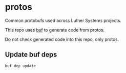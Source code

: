 # protos

Common protobufs used across Luther Systems projects.

This repo uses [buf](https://buf.build/) to generate code from protos.

Do not check generated code into this repo, only protos.

## Update buf deps

```bash
buf dep update
```
